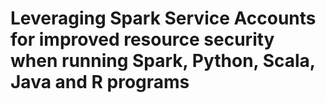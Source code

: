 # Leveraging Spark Service Accounts for improved resource security when running Spark, Python, Scala, Java and R programs

